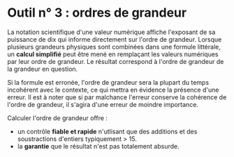 # Outil n° 3 : ordres de grandeur

La notation scientifique d'une valeur numérique affiche l'exposant de sa puissance de dix qui informe directement sur l'ordre de grandeur.
Lorsque plusieurs grandeurs physiques sont combinées dans une formule littérale, un **calcul simplifié** peut être mené en remplaçant les valeurs numériques par leur ordre de grandeur.
Le résultat correspond à l'ordre de grandeur de la grandeur en question.

Si la formule est erronée, l'ordre de grandeur sera la plupart du temps incohérent avec le contexte, ce qui mettra en évidence la présence d'une erreur.
Il est à noter que si par malchance l'erreur conserve la cohérence de l'ordre de grandeur, il s'agira d'une erreur de moindre importance.

Calculer l'ordre de grandeur offre : 
- un contrôle **fiable et rapide** n'utlisant que des additions et des soustractions d'entiers typiquement > 15.
- la **garantie** que le résultat n'est pas totalement absurde.

```{tableofcontents}
```
